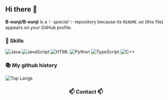 ## Hi there 👋

**B-eunji/B-eunji** is a ✨ _special_ ✨ repository because its `README.md` (this file) appears on your GitHub profile.


### 🔨 Skills

![Java](https://img.shields.io/badge/-Java-007396?logo=java&logoColor=white) 
![JavaScript](https://img.shields.io/badge/-JavaScript-F7DF1E?logo=javascript&logoColor=black) 
![HTML](https://img.shields.io/badge/-HTML5-E34F26?logo=html5&logoColor=white) 
![Python](https://img.shields.io/badge/-Python-3776AB?logo=python&logoColor=white) 
![TypeScript](https://img.shields.io/badge/-TypeScript-3178C6?logo=typescript&logoColor=white) 
![C++](https://img.shields.io/badge/-C++-00599C?logo=c%2B%2B&logoColor=white) 



### 📚 My github history

![Top Langs](https://github-readme-stats.vercel.app/api/top-langs/?username=anuraghazra&layout=compact)

<h3 align="center">📫 Contact 📫</h3>
<div align="center">
  <a href="a369pej@gmail.com">
</div>
